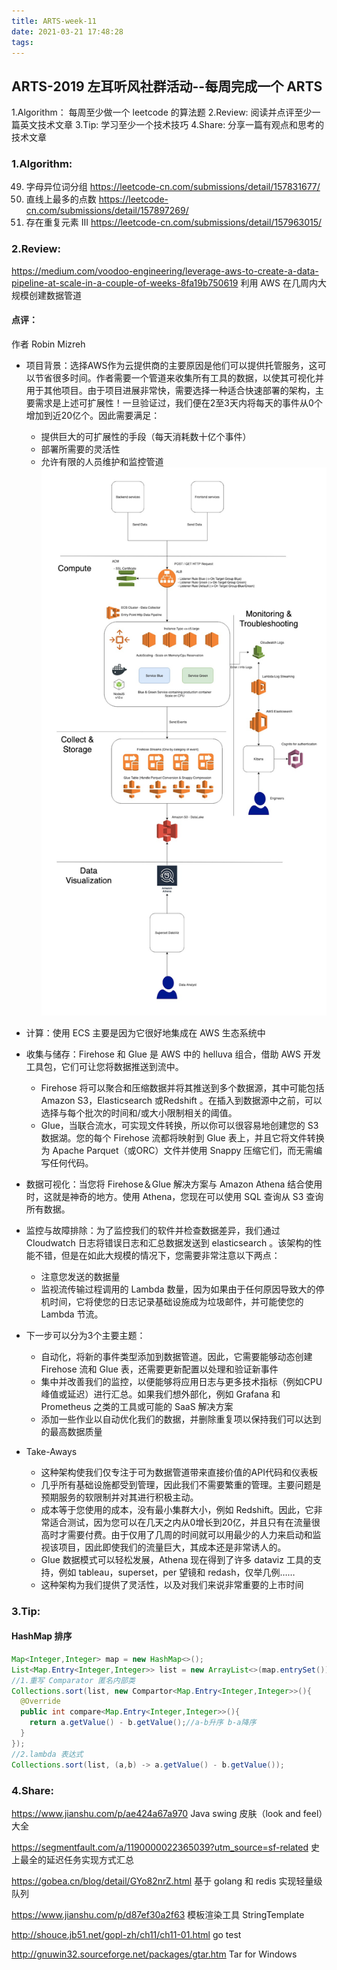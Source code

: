 ```yaml
---
title: ARTS-week-11
date: 2021-03-21 17:48:28
tags:
---
```



## ARTS-2019 左耳听风社群活动--每周完成一个 ARTS
1.Algorithm： 每周至少做一个 leetcode 的算法题
2.Review: 阅读并点评至少一篇英文技术文章
3.Tip: 学习至少一个技术技巧
4.Share: 分享一篇有观点和思考的技术文章

### 1.Algorithm:

49. 字母异位词分组 https://leetcode-cn.com/submissions/detail/157831677/
149. 直线上最多的点数 https://leetcode-cn.com/submissions/detail/157897269/
220. 存在重复元素 III https://leetcode-cn.com/submissions/detail/157963015/

### 2.Review:

https://medium.com/voodoo-engineering/leverage-aws-to-create-a-data-pipeline-at-scale-in-a-couple-of-weeks-8fa19b750619
利用 AWS 在几周内大规模创建数据管道
          

#### 点评：

作者 Robin Mizreh
- 项目背景：选择AWS作为云提供商的主要原因是他们可以提供托管服务，这可以节省很多时间。作者需要一个管道来收集所有工具的数据，以使其可视化并用于其他项目。由于项目进展非常快，需要选择一种适合快速部署的架构，主要需求是上述可扩展性！一旦验证过，我们便在2至3天内将每天的事件从0个增加到近20亿个。因此需要满足：
  - 提供巨大的可扩展性的手段（每天消耗数十亿个事件）
  - 部署所需要的灵活性
  - 允许有限的人员维护和监控管道
![An image](./images/ARTS-week-11-0.png)

- 计算：使用 ECS 主要是因为它很好地集成在 AWS 生态系统中

- 收集与储存：Firehose 和 Glue 是 AWS 中的 helluva 组合，借助 AWS 开发工具包，它们可让您将数据推送到流中。
  - Firehose 将可以聚合和压缩数据并将其推送到多个数据源，其中可能包括 Amazon S3，Elasticsearch 或Redshift 。在插入到数据源中之前，可以选择与每个批次的时间和/或大小限制相关的阈值。
  - Glue，当联合流水，可实现文件转换，所以你可以很容易地创建您的 S3 数据湖。您的每个 Firehose 流都将映射到 Glue 表上，并且它将文件转换为 Apache Parquet（或ORC）文件并使用 Snappy 压缩它们，而无需编写任何代码。

- 数据可视化：当您将 Firehose＆Glue 解决方案与 Amazon Athena 结合使用时，这就是神奇的地方。使用 Athena，您现在可以使用 SQL 查询从 S3 查询所有数据。

- 监控与故障排除：为了监控我们的软件并检查数据差异，我们通过 Cloudwatch 日志将错误日志和汇总数据发送到 elasticsearch 。该架构的性能不错，但是在如此大规模的情况下，您需要非常注意以下两点：
  - 注意您发送的数据量
  - 监视流传输过程调用的 Lambda 数量，因为如果由于任何原因导致大的停机时间，它将使您的日志记录基础设施成为垃圾邮件，并可能使您的 Lambda 节流。

- 下一步可以分为3个主要主题：
  - 自动化，将新的事件类型添加到数据管道。因此，它需要能够动态创建 Firehose 流和 Glue 表，还需要更新配置以处理和验证新事件
  - 集中并改善我们的监控，以便能够将应用日志与更多技术指标（例如CPU峰值或延迟）进行汇总。如果我们想外部化，例如 Grafana 和 Prometheus 之类的工具或可能的 SaaS 解决方案
  - 添加一些作业以自动优化我们的数据，并删除重复项以保持我们可以达到的最高数据质量

- Take-Aways
  - 这种架构使我们仅专注于可为数据管道带来直接价值的API代码和仪表板
  - 几乎所有基础设施都受到管理，因此我们不需要繁重的管理。主要问题是预期服务的软限制并对其进行积极主动。
  - 成本等于您使用的成本，没有最小集群大小，例如 Redshift。因此，它非常适合测试，因为您可以在几天之内从0增长到20亿，并且只有在流量很高时才需要付费。由于仅用了几周的时间就可以用最少的人力来启动和监视该项目，因此即使我们的流量巨大，其成本还是非常诱人的。
  - Glue 数据模式可以轻松发展，Athena 现在得到了许多 dataviz 工具的支持，例如 tableau，superset，per 望镜和 redash，仅举几例……
  - 这种架构为我们提供了灵活性，以及​​对我们来说非常重要的上市时间


### 3.Tip:

#### HashMap 排序

```java
Map<Integer,Integer> map = new HashMap<>();
List<Map.Entry<Integer,Integer>> list = new ArrayList<>(map.entrySet());
//1.重写 Comparator 匿名内部类
Collections.sort(list, new Compartor<Map.Entry<Integer,Integer>>(){
  @Override
  public int compare<Map.Entry<Integer,Integer>>(){
    return a.getValue() - b.getValue();//a-b升序 b-a降序
  }
});
//2.lambda 表达式
Collections.sort(list, (a,b) -> a.getValue() - b.getValue());
```

### 4.Share:

https://www.jianshu.com/p/ae424a67a970
Java swing 皮肤（look and feel）大全

https://segmentfault.com/a/1190000022365039?utm_source=sf-related
史上最全的延迟任务实现方式汇总

https://gobea.cn/blog/detail/GYo82nrZ.html
基于 golang 和 redis 实现轻量级队列

https://www.jianshu.com/p/d87ef30a2f63
模板渲染工具 StringTemplate

http://shouce.jb51.net/gopl-zh/ch11/ch11-01.html
go test

http://gnuwin32.sourceforge.net/packages/gtar.htm
Tar for Windows